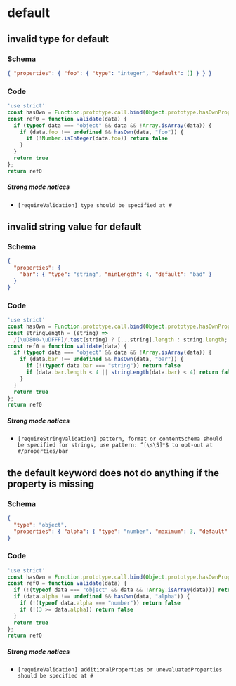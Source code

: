 # default

## invalid type for default

### Schema

```json
{ "properties": { "foo": { "type": "integer", "default": [] } } }
```

### Code

```js
'use strict'
const hasOwn = Function.prototype.call.bind(Object.prototype.hasOwnProperty);
const ref0 = function validate(data) {
  if (typeof data === "object" && data && !Array.isArray(data)) {
    if (data.foo !== undefined && hasOwn(data, "foo")) {
      if (!Number.isInteger(data.foo)) return false
    }
  }
  return true
};
return ref0
```

##### Strong mode notices

 * `[requireValidation] type should be specified at #`


## invalid string value for default

### Schema

```json
{
  "properties": {
    "bar": { "type": "string", "minLength": 4, "default": "bad" }
  }
}
```

### Code

```js
'use strict'
const hasOwn = Function.prototype.call.bind(Object.prototype.hasOwnProperty);
const stringLength = (string) =>
  /[\uD800-\uDFFF]/.test(string) ? [...string].length : string.length;
const ref0 = function validate(data) {
  if (typeof data === "object" && data && !Array.isArray(data)) {
    if (data.bar !== undefined && hasOwn(data, "bar")) {
      if (!(typeof data.bar === "string")) return false
      if (data.bar.length < 4 || stringLength(data.bar) < 4) return false
    }
  }
  return true
};
return ref0
```

##### Strong mode notices

 * `[requireStringValidation] pattern, format or contentSchema should be specified for strings, use pattern: ^[\s\S]*$ to opt-out at #/properties/bar`


## the default keyword does not do anything if the property is missing

### Schema

```json
{
  "type": "object",
  "properties": { "alpha": { "type": "number", "maximum": 3, "default": 5 } }
}
```

### Code

```js
'use strict'
const hasOwn = Function.prototype.call.bind(Object.prototype.hasOwnProperty);
const ref0 = function validate(data) {
  if (!(typeof data === "object" && data && !Array.isArray(data))) return false
  if (data.alpha !== undefined && hasOwn(data, "alpha")) {
    if (!(typeof data.alpha === "number")) return false
    if (!(3 >= data.alpha)) return false
  }
  return true
};
return ref0
```

##### Strong mode notices

 * `[requireValidation] additionalProperties or unevaluatedProperties should be specified at #`

